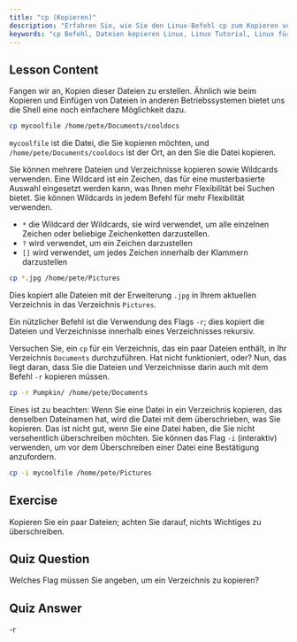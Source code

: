 ```yaml
---
title: "cp (Kopieren)"
description: "Erfahren Sie, wie Sie den Linux-Befehl cp zum Kopieren von Dateien und Verzeichnissen verwenden. Verstehen Sie Optionen wie -r und Wildcards. Beginnen Sie noch heute Ihre Linux-Reise!"
keywords: "cp Befehl, Dateien kopieren Linux, Linux Tutorial, Linux für Anfänger, cp -r, Linux Wildcards, Linux Anleitung"
---
```


## Lesson Content

Fangen wir an, Kopien dieser Dateien zu erstellen. Ähnlich wie beim Kopieren und Einfügen von Dateien in anderen Betriebssystemen bietet uns die Shell eine noch einfachere Möglichkeit dazu.

```bash
cp mycoolfile /home/pete/Documents/cooldocs
```

`mycoolfile` ist die Datei, die Sie kopieren möchten, und `/home/pete/Documents/cooldocs` ist der Ort, an den Sie die Datei kopieren.

Sie können mehrere Dateien und Verzeichnisse kopieren sowie Wildcards verwenden. Eine Wildcard ist ein Zeichen, das für eine musterbasierte Auswahl eingesetzt werden kann, was Ihnen mehr Flexibilität bei Suchen bietet. Sie können Wildcards in jedem Befehl für mehr Flexibilität verwenden.

- `*` die Wildcard der Wildcards, sie wird verwendet, um alle einzelnen Zeichen oder beliebige Zeichenketten darzustellen.
- `?` wird verwendet, um ein Zeichen darzustellen
- `[]` wird verwendet, um jedes Zeichen innerhalb der Klammern darzustellen

```bash
cp *.jpg /home/pete/Pictures
```

Dies kopiert alle Dateien mit der Erweiterung `.jpg` in Ihrem aktuellen Verzeichnis in das Verzeichnis `Pictures`.

Ein nützlicher Befehl ist die Verwendung des Flags `-r`; dies kopiert die Dateien und Verzeichnisse innerhalb eines Verzeichnisses rekursiv.

Versuchen Sie, ein `cp` für ein Verzeichnis, das ein paar Dateien enthält, in Ihr Verzeichnis `Documents` durchzuführen. Hat nicht funktioniert, oder? Nun, das liegt daran, dass Sie die Dateien und Verzeichnisse darin auch mit dem Befehl `-r` kopieren müssen.

```bash
cp -r Pumpkin/ /home/pete/Documents
```

Eines ist zu beachten: Wenn Sie eine Datei in ein Verzeichnis kopieren, das denselben Dateinamen hat, wird die Datei mit dem überschrieben, was Sie kopieren. Das ist nicht gut, wenn Sie eine Datei haben, die Sie nicht versehentlich überschreiben möchten. Sie können das Flag `-i` (interaktiv) verwenden, um vor dem Überschreiben einer Datei eine Bestätigung anzufordern.

```bash
cp -i mycoolfile /home/pete/Pictures
```

## Exercise

Kopieren Sie ein paar Dateien; achten Sie darauf, nichts Wichtiges zu überschreiben.

## Quiz Question

Welches Flag müssen Sie angeben, um ein Verzeichnis zu kopieren?

## Quiz Answer

-r
